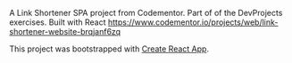 A Link Shortener SPA project from Codementor. Part of of the DevProjects exercises. Built with React
 https://www.codementor.io/projects/web/link-shortener-website-brqjanf6zq


This project was bootstrapped with [Create React App](https://github.com/facebook/create-react-app).
